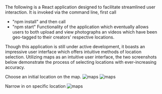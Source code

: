 The following is a React application designed to facilitate streamlined user interaction. It is invoked via the command line, first call
- "npm install" and then call
- "npm start"
Functionality of the application which eventually allows users to both upload and view photographs an videos which have been geo-tagged to their creators' respective locations. 

Though this application is still under active development, it boasts an impressive user interface which offers intuitive methods of location selection. Utilizing maps as an intuitive user interface, the two screenshots below demonstrate the process of selecting locations with ever-increasing accuracy. 

Choose an initial location on the map.
![maps](./map1)
![maps](./map2)

Narrow in on specific location
![maps](./map3) 

